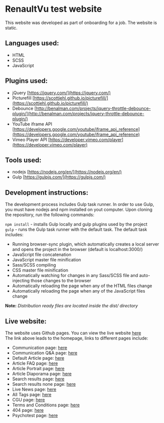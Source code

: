 # RenaultVu test website
This website was developed as part of onboarding for a job. The website is static.  

## Languages used:  
* HTML  
* SCSS  
* JavaScript  

## Plugins used:  
* jQuery [https://jquery.com/](https://jquery.com/)
* Picturefill  [https://scottjehl.github.io/picturefill/](https://scottjehl.github.io/picturefill/)
* Debounce  [http://benalman.com/projects/jquery-throttle-debounce-plugin/](http://benalman.com/projects/jquery-throttle-debounce-plugin/)
* YouTube iframe API  [https://developers.google.com/youtube/iframe_api_reference](https://developers.google.com/youtube/iframe_api_reference)
* Vimeo Player API [https://developer.vimeo.com/player](https://developer.vimeo.com/player)  

## Tools used:  
* nodejs  [https://nodejs.org/en/](https://nodejs.org/en/)
* Gulp  [https://gulpjs.com/](https://gulpjs.com/)  

## Development instructions:  
The development process includes Gulp task runner. In order to use Gulp, you must have nodejs and npm installed on yout computer. Upon cloning the repository, run the following commands:  

```npm install``` - installs Gulp locally and gulp plugins used by the project  
```gulp``` - runs the Gulp task runner with the default task. The default task includes:  

* Running browser-sync plugin, which automatically creates a local server and opens the project in the browser (default is localhost:3000/)  
* JavaScript file concatenation  
* JavaScript master file minification  
* Sass/SCSS compiling  
* CSS master file minification  
* Automatically watching for changes in any Sass/SCSS file and auto-injecting those changes to the browser  
* Automatically reloading the page when any of the HTML files change  
* Automatically reloading the page when any of the JavaScript files change  

__Note:__ _Distribution ready files are located inside the dist/ directory_

## Live website:  

The website uses Github pages. You can view the live website [here](https://demiourgos87.github.io/renault-test/app/)  
The link above leads to the homepage, links to different pages include:  

* Communication page: [here](https://demiourgos87.github.io/renault-test/app/communication.html)  
* Communication Q&A page: [here](https://demiourgos87.github.io/renault-test/app/communication-qa.html)  
* Default Article page: [here](https://demiourgos87.github.io/renault-test/app/article.html)  
* Article FAQ page: [here](https://demiourgos87.github.io/renault-test/app/article-faq.html)  
* Article Portrait page: [here](https://demiourgos87.github.io/renault-test/app/article-portrait.html)  
* Article Diaporama page: [here](https://demiourgos87.github.io/renault-test/app/article-diaporama.html)  
* Search results page: [here](https://demiourgos87.github.io/renault-test/app/search-results.html)  
* Search results none page: [here](https://demiourgos87.github.io/renault-test/app/search-results-none.html)  
* Live News page: [here](https://demiourgos87.github.io/renault-test/app/live-news.html)  
* All Tags page: [here](https://demiourgos87.github.io/renault-test/app/all-tags.html)  
* CGU page: [here](https://demiourgos87.github.io/renault-test/app/cgu.html)  
* Terms and Conditions page:  [here](https://demiourgos87.github.io/renault-test/app/T&C.html)  
* 404 page: [here](https://demiourgos87.github.io/renault-test/app/404.html)  
* Psychotest page: [here](https://demiourgos87.github.io/renault-test/app/psychotest.html)  
